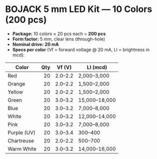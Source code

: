 # BOJACK 5 mm LED Kit — 10 Colors (200 pcs)

* **Package:** 10 colors × 20 pcs each = **200 pcs**
* **Form factor:** 5 mm, clear lens (through-hole)
* **Nominal drive:** **20 mA**
* **Specs per color** (Vf = forward voltage @ 20 mA, LI = brightness in mcd):

| Color       | Qty | Vf (V)  | LI (mcd)      |
| ----------- | --: | ------- | ------------- |
| Red         |  20 | 2.0–2.2 | 2,000–3,000   |
| Orange      |  20 | 2.0–2.2 | 1,500–2,000   |
| Yellow      |  20 | 2.0–2.2 | 1,500–2,000   |
| Green       |  20 | 3.0–3.2 | 15,000–18,000 |
| Blue        |  20 | 3.0–3.2 | 7,000–8,000   |
| White       |  20 | 3.0–3.2 | 12,000–14,000 |
| Pink        |  20 | 3.0–3.2 | 7,000–8,000   |
| Purple (UV) |  20 | 3.0–3.4 | 300–400       |
| Chartreuse  |  20 | 2.0–2.2 | 500–700       |
| Warm White  |  20 | 3.0–3.2 | 14,000–16,000 |
